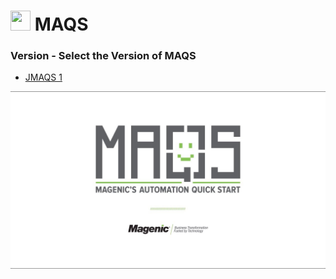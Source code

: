 # <img src="resources/maqslogo.ico" height="32" width="32"> MAQS

### Version - Select the Version of MAQS

* [JMAQS 1](JMAQS_1/Introduction.md)

![MAQS](resources/maqsfull.jpg)